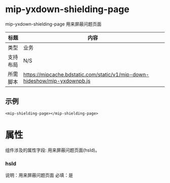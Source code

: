 # mip-yxdown-shielding-page
mip-yxdown-shielding-page 用来屏蔽问题页面

标题|内容
----|----
类型|业务
支持布局|N/S
所需脚本|https://mipcache.bdstatic.com/static/v1/mip-down-hideshow/mip-yxdownpb.js

## 示例

```
<mip-shielding-page></mip-shielding-page>
```

# 属性

组件涉及的属性字段: 用来屏蔽问题页面(hsId)。

### hsId

说明：用来屏蔽问题页面 
必填：是  

